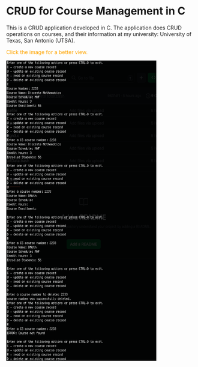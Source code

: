 # CRUD for Course Management in C

This is a CRUD application developed in C. The application does CRUD operations on courses, and their information at my university: University of Texas, San Antonio (UTSA).

<p style="color:orange">Click the image for a better view.</p>

<img src="CRUD-in-C.png" alt="Example Image" width="400" height="800"/>
